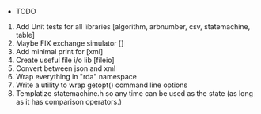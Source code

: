 * TODO

1) Add Unit tests for all libraries			[algorithm, arbnumber, csv, statemachine, table]
2) Maybe FIX exchange simulator				[]
3) Add minimal print for					[xml]
4) Create useful file i/o lib				[fileio]
5) Convert between json and xml
7) Wrap everything in "rda" namespace
8) Write a utility to wrap getopt() command line options
9) Templatize statemachine.h so any time can be used as the state (as long as it has
   comparison operators.)
